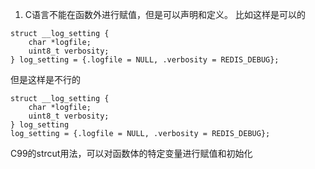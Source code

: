 1. C语言不能在函数外进行赋值，但是可以声明和定义。
比如这样是可以的
```
struct __log_setting {
	char *logfile;
	uint8_t verbosity;
} log_setting = {.logfile = NULL, .verbosity = REDIS_DEBUG};
```
但是这样是不行的
```
struct __log_setting {
	char *logfile;
	uint8_t verbosity;
} log_setting 
log_setting = {.logfile = NULL, .verbosity = REDIS_DEBUG};
```
C99的strcut用法，可以对函数体的特定变量进行赋值和初始化
